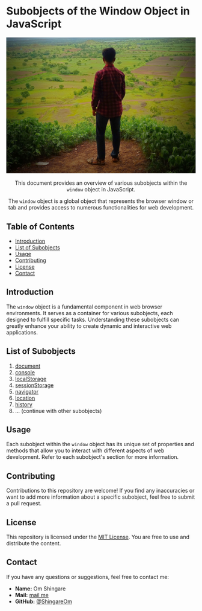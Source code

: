 # Subobjects of the Window Object in JavaScript

<p align="center">
  <img src="/omshingare.jpg" alt="Window Object">
</p>

<div align="center">  
  <p>This document provides an overview of various subobjects within the <code>window</code> object in JavaScript.</p>
  <p>The <code>window</code> object is a global object that represents the browser window or tab and provides access to numerous functionalities for web development.</p>
</div>

## Table of Contents

- [Introduction](#introduction)
- [List of Subobjects](#list-of-subobjects)
- [Usage](#usage)
- [Contributing](#contributing)
- [License](#license)
- [Contact](#contact)

## Introduction

The `window` object is a fundamental component in web browser environments. It serves as a container for various subobjects, each designed to fulfill specific tasks. Understanding these subobjects can greatly enhance your ability to create dynamic and interactive web applications.

## List of Subobjects

1. [document](#document)
2. [console](#console)
3. [localStorage](#localstorage)
4. [sessionStorage](#sessionstorage)
5. [navigator](#navigator)
6. [location](#location)
7. [history](#history)
8. ... (continue with other subobjects)

## Usage

Each subobject within the `window` object has its unique set of properties and methods that allow you to interact with different aspects of web development. Refer to each subobject's section for more information.

## Contributing

Contributions to this repository are welcome! If you find any inaccuracies or want to add more information about a specific subobject, feel free to submit a pull request.

## License

This repository is licensed under the [MIT License](LICENSE). You are free to use and distribute the content.

## Contact

If you have any questions or suggestions, feel free to contact me:

- **Name:** Om Shingare
- **Mail:** [mail me](omshingare@duck.com)
- **GitHub:** [@ShingareOm](https://github.com/ShingareOm)
